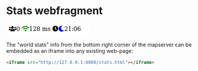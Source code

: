 
# Stats webfragment

<img src="./pics/stats_webfragment.png"></img>

The "world stats" info from the bottom right corner of the mapserver
can be embedded as an iframe into any existing web-page:

```html
<iframe src="http://127.0.0.1:8080/stats.html"></iframe>
```

